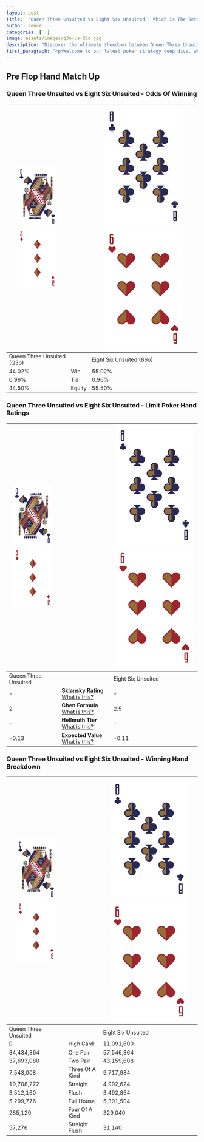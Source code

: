 ```yaml
---
layout: post
title:  "Queen Three Unsuited Vs Eight Six Unsuited | Which Is The Better Hand In Poker? A Complete Guide"
author: reece
categories: [  ]
image: assets/images/q3o-vs-86o.jpg
description: "Discover the ultimate showdown between Queen Three Unsuited and Eight Six Unsuited in poker! Uncover the odds, strategies, and scenarios where one hand triumphs over the other. Get ready to up your poker game with this thrilling analysis."
first_paragraph: "<p>Welcome to our latest poker strategy deep dive, where we're pitting two distinct hands against each other in a high-stakes showdown: Queen Three Unsuited vs Eight Six Unsuited.</p><p>In the dynamic world of poker, every decision counts, and knowing which hand holds the upper hand is key to your success at the table.</p><p>In this article, we'll dissect these two hands, explore the scenarios where one dominates the other, and equip you with the knowledge to make strategic choices that can tip the odds in your favor.</p><p>Get ready to unravel the intriguing dynamics of these poker hands and elevate your game to new heights.</p>"
---
```




[comment]: # (sp0)

## Pre Flop Hand Match Up

<div class="table hand-ratings" markdown="1"> 



### Queen Three Unsuited vs Eight Six Unsuited - Odds Of Winning


    
| ![image info](assets/images/hand1/Q.png) ![image info](assets/images/hand1/3o.png) |  | ![image info](assets/images/hand2/8.png) ![image info](assets/images/hand2/6o.png) |
| -------- | -------- | -------- |
| Queen Three Unsuited (Q3o) |  | Eight Six Unsuited (86o) |
| 44.02% | Win | 55.02% |
| 0.96% | Tie | 0.96% |
| 44.50% | Equity | 55.50% |




[comment]: # (sp1)



### Queen Three Unsuited vs Eight Six Unsuited - Limit Poker Hand Ratings


    
| ![image info](assets/images/hand1/Q.png) ![image info](assets/images/hand1/3o.png) |  | ![image info](assets/images/hand2/8.png) ![image info](assets/images/hand2/6o.png) |
| -------- | -------- | -------- |
| Queen Three Unsuited |  | Eight Six Unsuited |
| - | **Sklansky Rating** [What is this?](/sklansky-rating-explained) | - |
| 2 | **Chen Formula** [What is this?](/chen-formula-explained) | 2.5 |
| - | **Hellmuth Tier** [What is this?](/Hellmuth-tier-explained) | - |
| -0.13 | **Expected Value** [What is this?](/expected-value-explained) | -0.11 |




[comment]: # (sp2)



### Queen Three Unsuited vs Eight Six Unsuited - Winning Hand Breakdown


    
| ![image info](assets/images/hand1/Q.png) ![image info](assets/images/hand1/3o.png) |  | ![image info](assets/images/hand2/8.png) ![image info](assets/images/hand2/6o.png) |
| -------- | -------- | -------- |
| Queen Three Unsuited |  | Eight Six Unsuited |
| 0 | High Card | 11,091,600 |
| 34,434,864 | One Pair | 57,546,864 |
| 37,693,080 | Two Pair | 43,159,608 |
| 7,543,008 | Three Of A Kind | 9,717,984 |
| 19,708,272 | Straight | 4,992,624 |
| 3,512,160 | Flush | 3,492,864 |
| 5,299,776 | Full House | 5,301,504 |
| 285,120 | Four Of A Kind | 329,040 |
| 57,276 | Straight Flush | 31,140 |




[comment]: # (sp3)



</div>

[comment]: # (sp4)



[comment]: # (sp5)

